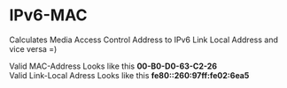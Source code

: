 # IPv6-MAC
Calculates Media Access Control Address to IPv6 Link Local Address and vice versa =)

Valid MAC-Address Looks like this        <b>00-B0-D0-63-C2-26</b> <br>
Valid Link-Local Adress Looks like this  <b>fe80::260:97ff:fe02:6ea5</b>
